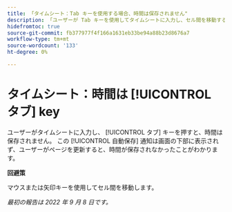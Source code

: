 ```yaml
---
title: 「タイムシート：Tab キーを使用する場合、時間は保存されません"
description: 「ユーザーが Tab キーを使用してタイムシートに入力し、セル間を移動する場合、時間は保存されません。 自動保存通知は画面の下部には表示されません。また、ユーザーがページを更新すると、時間が保存されなかったことを確認できます。
hidefromtoc: true
source-git-commit: fb377977f4f166a1631eb33be94a88b23d8676a7
workflow-type: tm+mt
source-wordcount: '133'
ht-degree: 0%

---
```



# タイムシート：時間は [!UICONTROL タブ] key

ユーザーがタイムシートに入力し、 [!UICONTROL タブ] キーを押すと、時間は保存されません。 この [!UICONTROL 自動保存] 通知は画面の下部に表示されず、ユーザーがページを更新すると、時間が保存されなかったことがわかります。

**回避策**

マウスまたは矢印キーを使用してセル間を移動します。

_最初の報告は 2022 年 9 月 8 日です。_

